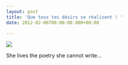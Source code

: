 ```yaml
---
layout: post
title: 'Que tous tes désirs se réalisent ! '
date: 2012-02-06T00:00:00.000+00:00

---
```

![](/uploads/tumblr_e2e65799161c73b93550cfd0a485860d_6fa0476b_1280.jpg)

She lives the poetry she cannot write...